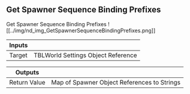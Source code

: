 ## Get Spawner Sequence Binding Prefixes
Get Spawner Sequence Binding Prefixes
![[../img/nd_img_GetSpawnerSequenceBindingPrefixes.png]]

|Inputs||
|--|--|
| Target | TBLWorld Settings Object Reference |

|Outputs||
|--|--|
| Return Value | Map of Spawner Object References to Strings |
